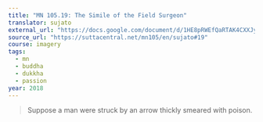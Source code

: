 ```yaml
---
title: "MN 105.19: The Simile of the Field Surgeon"
translator: sujato
external_url: "https://docs.google.com/document/d/1HE8pRWEfQaRTAK4CXXJykfhiStUWuN78ZXJsdj9I3vk/edit"
source_url: "https://suttacentral.net/mn105/en/sujato#19"
course: imagery
tags:
  - mn
  - buddha
  - dukkha
  - passion
year: 2018
---
```


> Suppose a man were struck by an arrow thickly smeared with poison.
